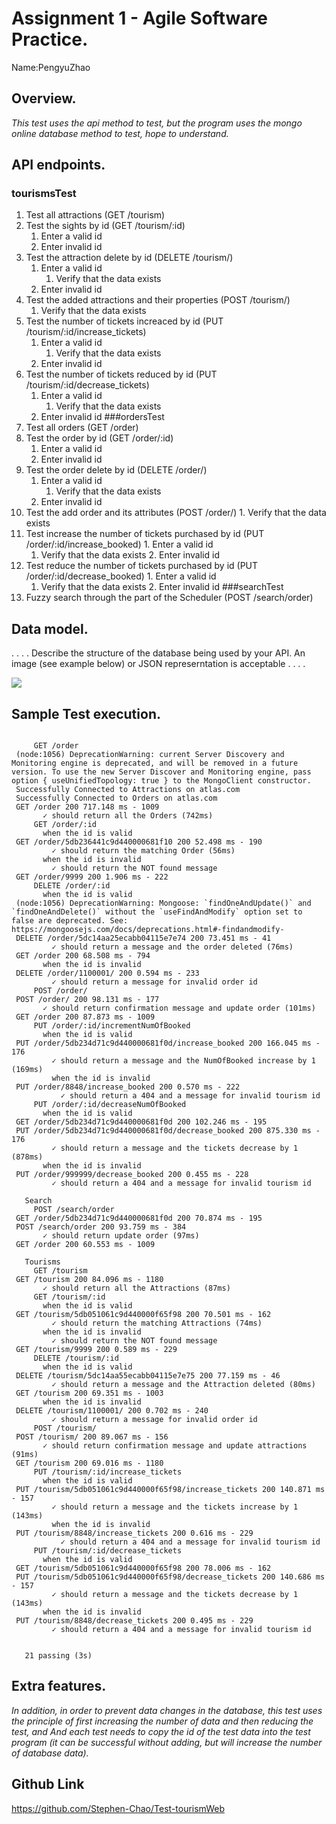 # Assignment 1 - Agile Software Practice.
Name:PengyuZhao 
## Overview.
*This test uses the api method to test, but the program uses the mongo online database method to test, hope to understand.*
 
## API endpoints.
### tourismsTest

 1. Test all attractions (GET /tourism)
 2. Test the sights by id (GET /tourism/:id)
    1. Enter a valid id 
    2. Enter invalid id 
 3. Test the attraction delete by id (DELETE /tourism/)
    1. Enter a valid id 
        1. Verify that the data exists 
    2. Enter invalid id 
 4. Test the added attractions and their properties (POST /tourism/)
    1. Verify that the data exists 
 5. Test the number of tickets increaced by id (PUT /tourism/:id/increase_tickets)
    1. Enter a valid id 
        1. Verify that the data exists 
    2. Enter invalid id 
 6. Test the number of tickets reduced by id (PUT /tourism/:id/decrease_tickets)
    1. Enter a valid id 
        1. Verify that the data exists 
    2. Enter invalid id
 ###ordersTest 
 7. Test all orders (GET /order)
 8. Test the order by id (GET /order/:id)
    1. Enter a valid id 
    2. Enter invalid id 
 9. Test the order delete by id (DELETE /order/)
    1. Enter a valid id 
        1. Verify that the data exists 
    2. Enter invalid id 
 10. Test the add order and its attributes (POST /order/)
    1. Verify that the data exists 
 11. Test increase the number of tickets purchased by id (PUT /order/:id/increase_booked)
    1. Enter a valid id 
        1. Verify that the data exists 
    2. Enter invalid id 
 12. Test reduce the number of tickets purchased by id (PUT /order/:id/decrease_booked)
    1. Enter a valid id 
        1. Verify that the data exists 
    2. Enter invalid id
###searchTest
 13. Fuzzy search through the part of the Scheduler (POST /search/order)
  
 ## Data model.
 
 . . . . Describe the structure of the database being used by your API. An image (see example below) or JSON represerntation is acceptable . . . . 
 
 ![][datamodel]
 
 
 ## Sample Test execution.
 

 
 ~~~

      GET /order
  (node:1056) DeprecationWarning: current Server Discovery and Monitoring engine is deprecated, and will be removed in a future version. To use the new Server Discover and Monitoring engine, pass option { useUnifiedTopology: true } to the MongoClient constructor.
  Successfully Connected to Attractions on atlas.com
  Successfully Connected to Orders on atlas.com
  GET /order 200 717.148 ms - 1009
        ✓ should return all the Orders (742ms)
      GET /order/:id
        when the id is valid
  GET /order/5db236441c9d440000681f10 200 52.498 ms - 190
          ✓ should return the matching Order (56ms)
        when the id is invalid
          ✓ should return the NOT found message
  GET /order/9999 200 1.906 ms - 222
      DELETE /order/:id
        when the id is valid
  (node:1056) DeprecationWarning: Mongoose: `findOneAndUpdate()` and `findOneAndDelete()` without the `useFindAndModify` option set to false are deprecated. See: https://mongoosejs.com/docs/deprecations.html#-findandmodify-
  DELETE /order/5dc14aa25ecabb04115e7e74 200 73.451 ms - 41
          ✓ should return a message and the order deleted (76ms)
  GET /order 200 68.508 ms - 794
        when the id is invalid
  DELETE /order/1100001/ 200 0.594 ms - 233
          ✓ should return a message for invalid order id
      POST /order/
  POST /order/ 200 98.131 ms - 177
        ✓ should return confirmation message and update order (101ms)
  GET /order 200 87.873 ms - 1009
      PUT /order/:id/incrementNumOfBooked
        when the id is valid
  PUT /order/5db234d71c9d440000681f0d/increase_booked 200 166.045 ms - 176
          ✓ should return a message and the NumOfBooked increase by 1 (169ms)
          when the id is invalid
  PUT /order/8848/increase_booked 200 0.570 ms - 222
            ✓ should return a 404 and a message for invalid tourism id
      PUT /order/:id/decreaseNumOfBooked
        when the id is valid
  GET /order/5db234d71c9d440000681f0d 200 102.246 ms - 195
  PUT /order/5db234d71c9d440000681f0d/decrease_booked 200 875.330 ms - 176
          ✓ should return a message and the tickets decrease by 1 (878ms)
        when the id is invalid
  PUT /order/999999/decrease_booked 200 0.455 ms - 228
          ✓ should return a 404 and a message for invalid tourism id
  
    Search
      POST /search/order
  GET /order/5db234d71c9d440000681f0d 200 70.874 ms - 195
  POST /search/order 200 93.759 ms - 384
        ✓ should return update order (97ms)
  GET /order 200 60.553 ms - 1009
  
    Tourisms
      GET /tourism
  GET /tourism 200 84.096 ms - 1180
        ✓ should return all the Attractions (87ms)
      GET /tourism/:id
        when the id is valid
  GET /tourism/5db051061c9d440000f65f98 200 70.501 ms - 162
          ✓ should return the matching Attractions (74ms)
        when the id is invalid
          ✓ should return the NOT found message
  GET /tourism/9999 200 0.589 ms - 229
      DELETE /tourism/:id
        when the id is valid
  DELETE /tourism/5dc14aa55ecabb04115e7e75 200 77.159 ms - 46
          ✓ should return a message and the Attraction deleted (80ms)
  GET /tourism 200 69.351 ms - 1003
        when the id is invalid
  DELETE /tourism/1100001/ 200 0.702 ms - 240
          ✓ should return a message for invalid order id
      POST /tourism/
  POST /tourism/ 200 89.067 ms - 156
        ✓ should return confirmation message and update attractions (91ms)
  GET /tourism 200 69.016 ms - 1180
      PUT /tourism/:id/increase_tickets
        when the id is valid
  PUT /tourism/5db051061c9d440000f65f98/increase_tickets 200 140.871 ms - 157
          ✓ should return a message and the tickets increase by 1 (143ms)
          when the id is invalid
  PUT /tourism/8848/increase_tickets 200 0.616 ms - 229
            ✓ should return a 404 and a message for invalid tourism id
      PUT /tourism/:id/decrease_tickets
        when the id is valid
  GET /tourism/5db051061c9d440000f65f98 200 78.006 ms - 162
  PUT /tourism/5db051061c9d440000f65f98/decrease_tickets 200 140.686 ms - 157
          ✓ should return a message and the tickets decrease by 1 (143ms)
        when the id is invalid
  PUT /tourism/8848/decrease_tickets 200 0.495 ms - 229
          ✓ should return a 404 and a message for invalid tourism id
  
  
    21 passing (3s)
 ~~~
 

 ## Extra features.
 *In addition, in order to prevent data changes in the database, this test uses the principle of first increasing the number of data and then reducing the test, and
 And each test needs to copy the id of the test data into the test program (it can be successful without adding, but will increase the number of database data).*
 ## Github Link

 https://github.com/Stephen-Chao/Test-tourismWeb

[datamodel]: model.png
